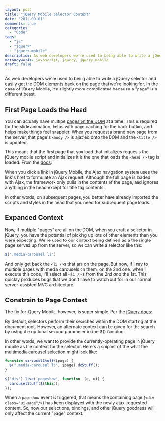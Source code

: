 ```yaml
---
layout: post
title: "jQuery Mobile Selector Context"
date: "2011-09-01"
comments: true
categories:
  - "Code"
tags:
  - "js"
  - "jquery"
  - "jquery-mobile"
description: As web developers we're used to being able to write a jQuery selector and easily get the DOM elements back on the page that we're looking for.
metaKeywords: javascript, jquery, jquery-mobile
draft: false
---
```


As web developers we're used to being able to write a jQuery selector and easily get the DOM elements back on the page that we're looking for.  In the case of jQuery Mobile, it's slightly more complicated because a "page" is a different beast.

<!--more-->

First Page Loads the Head
-------------------------

You can actually have multipe [pages on the DOM](http://jquerymobile.com/demos/1.0b2/#/demos/1.0b2/docs/pages/page-anatomy.html) at a time.  This is required for the slide animation, helps with page caching for the back button, and helps make things feel snappier.  When you request a brand new page from the server, that page's `<body />` is ajax'ed onto the DOM and the `<title />` is updated.

This means that the first page that you load that initializes requests the jQuery mobile script and initializes it is the one that loads the `<head />` tag is loaded.  From the [docs](http://jquerymobile.com/demos/1.0b2/#/demos/1.0b2/docs/pages/page-scripting.html):

When you click a link in jQuery Mobile, the Ajax navigation system uses the link's href to formulate an Ajax request. Although the full page is loaded with Ajax, the framework only pulls in the contents of the page, and ignores anything in the head except for title tag contents.

In other words, on subsequent pages, you better have already imported the scripts and styles in the head that you need for subsequent page loads.


Expanded Context
----------------

Now, if multiple "pages" are all on the DOM, when you craft a selector in jQuery, you have the potential of picking up lots of other elements than you were expecting.  We're used to our context being defined as a the single page served up from the server, so we can write a selector like this:

```javascript
$(".media-carousel li")
```

And only get back the `<li />`s that are on the page.  But now, if I nav to multiple pages with media carousels on them, on the 2nd one, when I execute this code, I'll select all `<li />` s from the 2nd *and* the 1st.  This quickly produces bugs that we don't have to watch out for in our normal server-assisted MVC architecture.

Constrain to Page Context
--------------------------------

The fix for jQuery Mobile, however, is super simple.  Per the [jQuery docs](http://api.jquery.com/jQuery/):
  
  By default, selectors perform their searches within the DOM starting at the document root. However, an alternate context can be given for the search by using the optional second parameter to the $() function.

In other words, we want to provide the currently-operating page in jQuery mobile as the context for the selector.  Here's a snippet of the what the multimedia carousel selection might look like:

```javascript
function carouselStuff($page) {
  $(".media-carousel li", $page).doStuff();
}

$('div').live('pageshow', function  (e, ui) {
  carouselStuff($(this));
});
```

When a `pageshow` event is triggered, that means the containing page (`<div class="ui-page"/>`) has been displayed with the newly ajax-requested content.  So, now our selections, bindings, and other jQuery goodness will only affect the current "page" context.  

  
